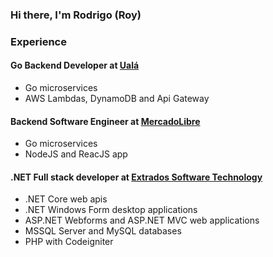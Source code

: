 ### Hi there, I'm Rodrigo (Roy)

### Experience

#### Go Backend Developer at [Ualá](https://github.com/bancar)
- Go microservices 
- AWS Lambdas, DynamoDB and Api Gateway

#### Backend Software Engineer at [MercadoLibre](https://github.com/mercadolibre)
- Go microservices
- NodeJS and ReacJS app

#### .NET Full stack developer at [Extrados Software Technology](https://github.com/Extrados-AR)
- .NET Core web apis
- .NET Windows Form desktop applications
- ASP.NET Webforms and ASP.NET MVC web applications
- MSSQL Server and MySQL databases
- PHP with Codeigniter 


<!--
**rcarrion2/rcarrion2** is a ✨ _special_ ✨ repository because its `README.md` (this file) appears on your GitHub profile.

Here are some ideas to get you started:

- 🔭 I’m currently working on ...
- 🌱 I’m currently learning ...
- 👯 I’m looking to collaborate on ...
- 🤔 I’m looking for help with ...
- 💬 Ask me about ...
- 📫 How to reach me: ...
- 😄 Pronouns: ...
- ⚡ Fun fact: ...
-->
